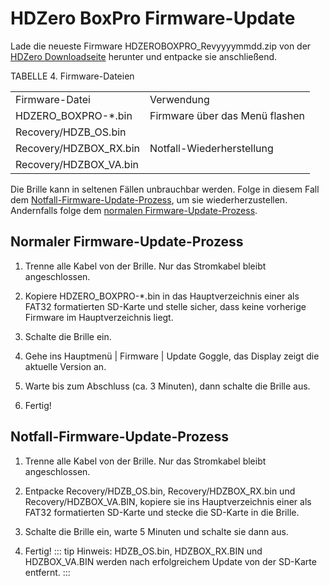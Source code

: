 # HDZero BoxPro Firmware-Update

Lade die neueste Firmware HDZEROBOXPRO_Revyyyymmdd.zip von der [HDZero Downloadseite](https://www.hd-zero.com/document) herunter und entpacke sie anschließend.

TABELLE 4. Firmware-Dateien

<table id="table6">
<tr>
<td>Firmware-Datei</td>
<td>Verwendung</td>
</tr>
<tr>
<td>HDZERO_BOXPRO-*.bin</td>
<td>Firmware über das Menü flashen</td>
</tr>
<tr>
<td>Recovery/HDZB_OS.bin</td>
<td rowspan="3">Notfall-Wiederherstellung</td>
</tr>
<tr>
<td>Recovery/HDZBOX_RX.bin</td>
</tr>
<tr>
<td>Recovery/HDZBOX_VA.bin</td>
</tr>
</table>

Die Brille kann in seltenen Fällen unbrauchbar werden. Folge in diesem Fall dem [Notfall-Firmware-Update-Prozess](#emergency-firmware-update-process), um sie wiederherzustellen. Andernfalls folge dem [normalen Firmware-Update-Prozess](#normal-goggle-firmware-update-process).

## Normaler Firmware-Update-Prozess

1. Trenne alle Kabel von der Brille. Nur das Stromkabel bleibt angeschlossen.

2. Kopiere HDZERO_BOXPRO-*.bin in das Hauptverzeichnis einer als FAT32 formatierten SD-Karte und stelle sicher, dass keine vorherige Firmware im Hauptverzeichnis liegt.

3. Schalte die Brille ein.

4. Gehe ins Hauptmenü | Firmware | Update Goggle, das Display zeigt die aktuelle Version an.

5. Warte bis zum Abschluss (ca. 3 Minuten), dann schalte die Brille aus.

6. Fertig!

## Notfall-Firmware-Update-Prozess

1. Trenne alle Kabel von der Brille. Nur das Stromkabel bleibt angeschlossen.

2. Entpacke Recovery/HDZB_OS.bin, Recovery/HDZBOX_RX.bin und Recovery/HDZBOX_VA.BIN, kopiere sie ins Hauptverzeichnis einer als FAT32 formatierten SD-Karte und stecke die SD-Karte in die Brille.

3. Schalte die Brille ein, warte 5 Minuten und schalte sie dann aus.

4. Fertig!
::: tip
Hinweis: HDZB_OS.bin, HDZBOX_RX.BIN und HDZBOX_VA.BIN werden nach erfolgreichem Update von der SD-Karte entfernt.
:::